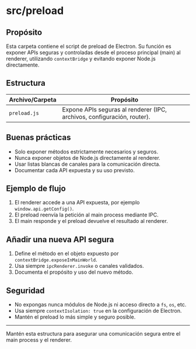 # src/preload

## Propósito

Esta carpeta contiene el script de preload de Electron. Su función es exponer APIs seguras y controladas desde el proceso principal (main) al renderer, utilizando `contextBridge` y evitando exponer Node.js directamente.

## Estructura

| Archivo/Carpeta | Propósito                                                               |
| --------------- | ----------------------------------------------------------------------- |
| `preload.js`    | Expone APIs seguras al renderer (IPC, archivos, configuración, router). |

## Buenas prácticas

- Solo exponer métodos estrictamente necesarios y seguros.
- Nunca exponer objetos de Node.js directamente al renderer.
- Usar listas blancas de canales para la comunicación directa.
- Documentar cada API expuesta y su uso previsto.

## Ejemplo de flujo

1. El renderer accede a una API expuesta, por ejemplo `window.api.getConfig()`.
2. El preload reenvía la petición al main process mediante IPC.
3. El main responde y el preload devuelve el resultado al renderer.

## Añadir una nueva API segura

1. Define el método en el objeto expuesto por `contextBridge.exposeInMainWorld`.
2. Usa siempre `ipcRenderer.invoke` o canales validados.
3. Documenta el propósito y uso del nuevo método.

## Seguridad

- No expongas nunca módulos de Node.js ni acceso directo a `fs`, `os`, etc.
- Usa siempre `contextIsolation: true` en la configuración de Electron.
- Mantén el preload lo más simple y seguro posible.

---

Mantén esta estructura para asegurar una comunicación segura entre el main process y el renderer.
